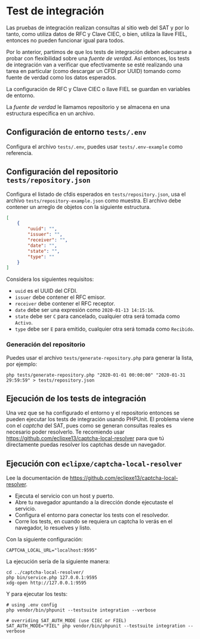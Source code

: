 # Test de integración

Las pruebas de integración realizan consultas al sitio web del SAT y por lo tanto,
como utiliza datos de RFC y Clave CIEC, o bien, utiliza la llave FIEL,
entonces no pueden funcionar igual para todos.

Por lo anterior, partimos de que los tests de integración deben adecuarse a probar con flexibilidad sobre
una *fuente de verdad*. Así entonces, los tests de integración van a verificar que efectivamente se esté
realizando una tarea en particular (como descargar un CFDI por UUID) tomando como fuente de verdad como
los datos esperados.

La configuración de RFC y Clave CIEC o llave FIEL se guardan en variables de entorno.

La *fuente de verdad* le llamamos repositorio y se almacena en una estructura específica en un archivo.

## Configuración de entorno `tests/.env`

Configura el archivo `tests/.env`, puedes usar `tests/.env-example` como referencia.

## Configuración del repositorio `tests/repository.json`

Configura el listado de cfdis esperados en `tests/repository.json`,
usa el archivo `tests/repository-example.json` como muestra.
El archivo debe contener un arreglo de objetos con la siguiente estructura.

```json
[
    {
        "uuid": "",
        "issuer": "",
        "receiver": "",
        "date": "",
        "state": "",
        "type": ""
    }
]
```

Considera los siguientes requisitos:

* `uuid` es el UUID del CFDI.
* `issuer` debe contener el RFC emisor.
* `receiver` debe contener el RFC receptor.
* `date` debe ser una expresión como `2020-01-13 14:15:16`.
* `state` debe ser `C` para cancelado, cualquier otra será tomada como `Activo`.
* `type` debe ser `E` para emitido, cualquier otra será tomada como `Recibido`.

### Generación del repositorio

Puedes usar el archivo `tests/generate-repository.php` para generar la lista, por ejemplo:

```shell
php tests/generate-repository.php "2020-01-01 00:00:00" "2020-01-31 29:59:59" > tests/repository.json
```

## Ejecución de los tests de integración

Una vez que se ha configurado el entorno y el repositorio entonces se pueden ejecutar los tests de integración
usando PHPUnit. El problema viene con el *captcha* del SAT, pues como se generan consultas reales es necesario
poder resolverlo. Te recomiendo usar <https://github.com/eclipxe13/captcha-local-resolver> para que tú
directamente puedas resolver los captchas desde un navegador.

## Ejecución con `eclipxe/captcha-local-resolver`

Lee la documentación de <https://github.com/eclipxe13/captcha-local-resolver>.

- Ejecuta el servicio con un host y puerto.
- Abre tu navegador apuntando a la dirección donde ejecutaste el servicio.
- Configura el entorno para conectar los tests con el resolvedor.
- Corre los tests, en cuando se requiera un captcha lo verás en el navegador, lo resuelves y listo.

Con la siguiente configuración:

```dotenv
CAPTCHA_LOCAL_URL="localhost:9595"
```

La ejecución sería de la siguiente manera:

```shell
cd ../captcha-local-resolver/
php bin/service.php 127.0.0.1:9595
xdg-open http://127.0.0.1:9595
```

Y para ejecutar los tests:

```
# using .env config
php vendor/bin/phpunit --testsuite integration --verbose

# overriding SAT_AUTH_MODE (use CIEC or FIEL)
SAT_AUTH_MODE="FIEL" php vendor/bin/phpunit --testsuite integration --verbose
```
